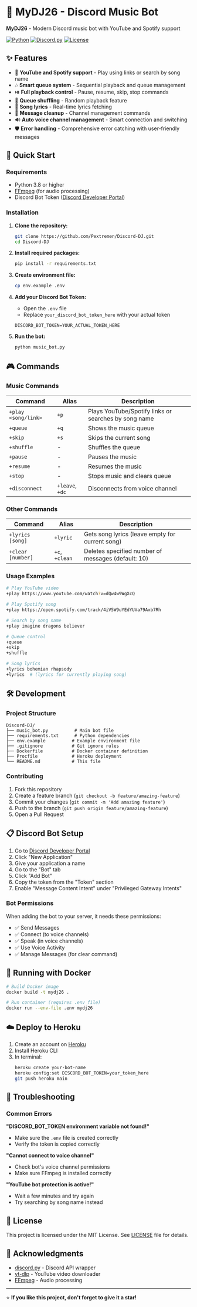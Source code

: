 # 🎵 MyDJ26 - Discord Music Bot

**MyDJ26** - Modern Discord music bot with YouTube and Spotify support

[![Python](https://img.shields.io/badge/Python-3.8+-blue.svg)](https://python.org)
[![Discord.py](https://img.shields.io/badge/discord.py-2.0+-blue.svg)](https://github.com/Rapptz/discord.py)
[![License](https://img.shields.io/badge/License-MIT-green.svg)](LICENSE)

## ✨ Features

- 🎵 **YouTube and Spotify support** - Play using links or search by song name
- 🎶 **Smart queue system** - Sequential playback and queue management
- ⏯️ **Full playback control** - Pause, resume, skip, stop commands
- 🔀 **Queue shuffling** - Random playback feature
- 📝 **Song lyrics** - Real-time lyrics fetching
- 🧹 **Message cleanup** - Channel management commands
- 🔊 **Auto voice channel management** - Smart connection and switching
- 🛡️ **Error handling** - Comprehensive error catching with user-friendly messages

## 🚀 Quick Start

### Requirements

- Python 3.8 or higher
- [FFmpeg](https://ffmpeg.org/download.html) (for audio processing)
- Discord Bot Token ([Discord Developer Portal](https://discord.com/developers/applications))

### Installation

1. **Clone the repository:**
   ```bash
   git clone https://github.com/Pextremen/Discord-DJ.git
   cd Discord-DJ
   ```

2. **Install required packages:**
   ```bash
   pip install -r requirements.txt
   ```

3. **Create environment file:**
   ```bash
   cp env.example .env
   ```

4. **Add your Discord Bot Token:**
   - Open the `.env` file
   - Replace `your_discord_bot_token_here` with your actual token
   ```
   DISCORD_BOT_TOKEN=YOUR_ACTUAL_TOKEN_HERE
   ```

5. **Run the bot:**
   ```bash
   python music_bot.py
   ```

## 🎮 Commands

### Music Commands
| Command | Alias | Description |
|---------|-------|-------------|
| `+play <song/link>` | `+p` | Plays YouTube/Spotify links or searches by song name |
| `+queue` | `+q` | Shows the music queue |
| `+skip` | `+s` | Skips the current song |
| `+shuffle` | - | Shuffles the queue |
| `+pause` | - | Pauses the music |
| `+resume` | - | Resumes the music |
| `+stop` | - | Stops music and clears queue |
| `+disconnect` | `+leave`, `+dc` | Disconnects from voice channel |

### Other Commands
| Command | Alias | Description |
|---------|-------|-------------|
| `+lyrics [song]` | `+lyric` | Gets song lyrics (leave empty for current song) |
| `+clear [number]` | `+c`, `+clean` | Deletes specified number of messages (default: 10) |

### Usage Examples

```bash
# Play YouTube video
+play https://www.youtube.com/watch?v=dQw4w9WgXcQ

# Play Spotify song
+play https://open.spotify.com/track/4iV5W9uYEdYUVa79Axb7Rh

# Search by song name
+play imagine dragons believer

# Queue control
+queue
+skip
+shuffle

# Song lyrics
+lyrics bohemian rhapsody
+lyrics  # (lyrics for currently playing song)
```

## 🛠️ Development

### Project Structure
```
Discord-DJ/
├── music_bot.py          # Main bot file
├── requirements.txt      # Python dependencies
├── env.example          # Example environment file
├── .gitignore           # Git ignore rules
├── Dockerfile           # Docker container definition
├── Procfile             # Heroku deployment
└── README.md            # This file
```

### Contributing

1. Fork this repository
2. Create a feature branch (`git checkout -b feature/amazing-feature`)
3. Commit your changes (`git commit -m 'Add amazing feature'`)
4. Push to the branch (`git push origin feature/amazing-feature`)
5. Open a Pull Request

## 📋 Discord Bot Setup

1. Go to [Discord Developer Portal](https://discord.com/developers/applications)
2. Click "New Application"
3. Give your application a name
4. Go to the "Bot" tab
5. Click "Add Bot"
6. Copy the token from the "Token" section
7. Enable "Message Content Intent" under "Privileged Gateway Intents"

### Bot Permissions
When adding the bot to your server, it needs these permissions:
- ✅ Send Messages
- ✅ Connect (to voice channels)
- ✅ Speak (in voice channels)
- ✅ Use Voice Activity
- ✅ Manage Messages (for clear command)

## 🐳 Running with Docker

```bash
# Build Docker image
docker build -t mydj26 .

# Run container (requires .env file)
docker run --env-file .env mydj26
```

## ☁️ Deploy to Heroku

1. Create an account on [Heroku](https://heroku.com)
2. Install Heroku CLI
3. In terminal:
   ```bash
   heroku create your-bot-name
   heroku config:set DISCORD_BOT_TOKEN=your_token_here
   git push heroku main
   ```

## 🔧 Troubleshooting

### Common Errors

**"DISCORD_BOT_TOKEN environment variable not found!"**
- Make sure the `.env` file is created correctly
- Verify the token is copied correctly

**"Cannot connect to voice channel"**
- Check bot's voice channel permissions
- Make sure FFmpeg is installed correctly

**"YouTube bot protection is active!"**
- Wait a few minutes and try again
- Try searching by song name instead

## 📄 License

This project is licensed under the MIT License. See [LICENSE](LICENSE) file for details.

## 🙏 Acknowledgments

- [discord.py](https://github.com/Rapptz/discord.py) - Discord API wrapper
- [yt-dlp](https://github.com/yt-dlp/yt-dlp) - YouTube video downloader
- [FFmpeg](https://ffmpeg.org/) - Audio processing

---

⭐ **If you like this project, don't forget to give it a star!** 